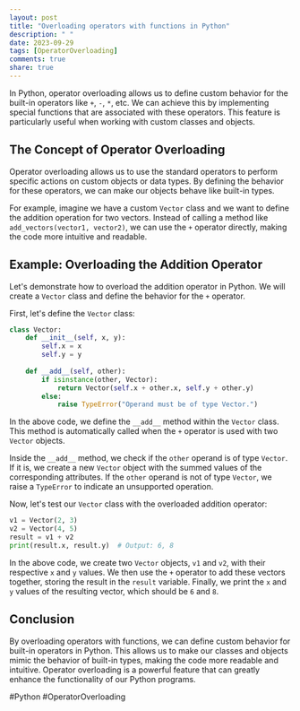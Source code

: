 ```yaml
---
layout: post
title: "Overloading operators with functions in Python"
description: " "
date: 2023-09-29
tags: [OperatorOverloading]
comments: true
share: true
---
```


In Python, operator overloading allows us to define custom behavior for the built-in operators like `+`, `-`, `*`, etc. We can achieve this by implementing special functions that are associated with these operators. This feature is particularly useful when working with custom classes and objects.

## The Concept of Operator Overloading

Operator overloading allows us to use the standard operators to perform specific actions on custom objects or data types. By defining the behavior for these operators, we can make our objects behave like built-in types.

For example, imagine we have a custom `Vector` class and we want to define the addition operation for two vectors. Instead of calling a method like `add_vectors(vector1, vector2)`, we can use the `+` operator directly, making the code more intuitive and readable.

## Example: Overloading the Addition Operator

Let's demonstrate how to overload the addition operator in Python. We will create a `Vector` class and define the behavior for the `+` operator.

First, let's define the `Vector` class:

```python
class Vector:
    def __init__(self, x, y):
        self.x = x
        self.y = y
        
    def __add__(self, other):
        if isinstance(other, Vector):
            return Vector(self.x + other.x, self.y + other.y)
        else:
            raise TypeError("Operand must be of type Vector.")
```

In the above code, we define the `__add__` method within the `Vector` class. This method is automatically called when the `+` operator is used with two `Vector` objects.

Inside the `__add__` method, we check if the `other` operand is of type `Vector`. If it is, we create a new `Vector` object with the summed values of the corresponding attributes. If the `other` operand is not of type `Vector`, we raise a `TypeError` to indicate an unsupported operation.

Now, let's test our `Vector` class with the overloaded addition operator:

```python
v1 = Vector(2, 3)
v2 = Vector(4, 5)
result = v1 + v2
print(result.x, result.y)  # Output: 6, 8
```

In the above code, we create two `Vector` objects, `v1` and `v2`, with their respective `x` and `y` values. We then use the `+` operator to add these vectors together, storing the result in the `result` variable. Finally, we print the `x` and `y` values of the resulting vector, which should be `6` and `8`.

## Conclusion

By overloading operators with functions, we can define custom behavior for built-in operators in Python. This allows us to make our classes and objects mimic the behavior of built-in types, making the code more readable and intuitive. Operator overloading is a powerful feature that can greatly enhance the functionality of our Python programs.

#Python #OperatorOverloading